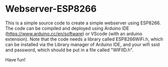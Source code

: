 # Webserver-ESP8266

This is a simple source code to create a simple webserver using ESP8266. The code can be compiled and deployed using Arduino IDE (https://www.arduino.cc/en/software) or VScode (with an arduino extension). Note that the code needs a library called ESP8266WiFi.h, which can be installed via the Library manager of Arduino IDE, and your wifi ssid and password, which should be put in a file called "WIFIID.h".

Have fun!

